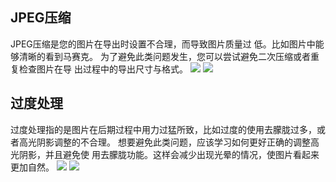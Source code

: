 ## JPEG压缩
JPEG压缩是您的图片在导出时设置不合理，而导致图片质量过
低。比如图片中能够清晰的看到马赛克。
为了避免此类问题发生，您可以尝试避免二次压缩或者重复检查图片在导 出过程中的导出尺寸与格式。
![](https://source.794td.cn/TOGA/guideline/image072.jpg)
![](https://source.794td.cn/TOGA/guideline/image073.png)

## 过度处理
过度处理指的是图片在后期过程中用力过猛所致，比如过度的使用去朦胧过多，或者高光阴影调整的不合理。
想要避免此类问题，应该学习如何更好正确的调整高光阴影，并且避免使 用去朦胧功能。这样会减少出现光晕的情况，使图片看起来更加自然。
![](https://source.794td.cn/TOGA/guideline/image074.jpg)
![](https://source.794td.cn/TOGA/guideline/image075.jpg)